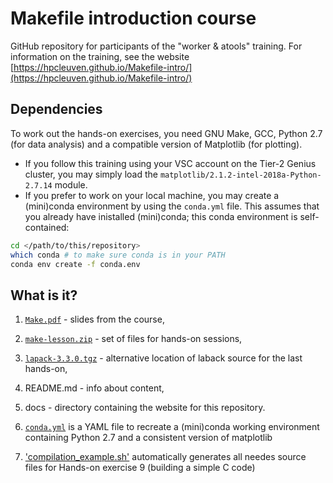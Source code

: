 # Makefile introduction course

GitHub repository for participants of the "worker & atools" training. For information on the training, see the website [https://hpcleuven.github.io/Makefile-intro/](https://hpcleuven.github.io/Makefile-intro/)

## Dependencies

To work out the hands-on exercises, you need GNU Make, GCC, Python 2.7 (for data analysis) and a compatible version of Matplotlib (for plotting).

- If you follow this training using your VSC account on the Tier-2 Genius cluster, you may simply load the `matplotlib/2.1.2-intel-2018a-Python-2.7.14` module.
- If you prefer to work on your local machine, you may create a (mini)conda environment by using the `conda.yml` file. This assumes that you already have inistalled (mini)conda; this conda environment is self-contained:
```bash
cd </path/to/this/repository>
which conda # to make sure conda is in your PATH
conda env create -f conda.env
```

## What is it?

1. [`Make.pdf`](Make.pdf) - slides from the course,

1. [`make-lesson.zip`](make-lesson.zip) - set of files for hands-on sessions,

1. [`lapack-3.3.0.tgz`](lapack-3.3.0.tgz) - alternative location of laback source for the last hands-on,

1. README.md - info about content,

1. docs - directory containing the website for this repository.

1. [`conda.yml`](conda.yml) is a YAML file to recreate a (mini)conda working environment containing Python 2.7 and a consistent version of matplotlib

1. ['compilation_example.sh'](compilation_example.sh) automatically generates all needes source files for Hands-on exercise 9 (building a simple C code)
